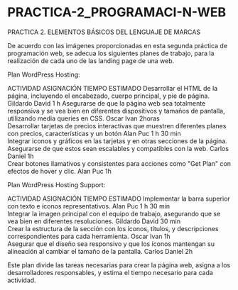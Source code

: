 # PRACTICA-2_PROGRAMACI-N-WEB
 PRACTICA 2. ELEMENTOS BÁSICOS DEL LENGUAJE DE MARCAS


De acuerdo con las imágenes proporcionadas en esta segunda práctica de programación web, se adecua los siguientes planes de trabajo, para la realización de cada uno de las landing page de una web. 

Plan WordPress Hosting:

ACTIVIDAD	ASIGNACIÓN	TIEMPO ESTIMADO	
Desarrollar el HTML de la página, incluyendo el encabezado, cuerpo principal, y pie de página.	Gildardo David	1 h	
Asegurarse de que la página web sea totalmente responsiva y se vea bien en diferentes dispositivos y tamaños de pantalla, utilizando media queries en CSS.	Oscar Ivan	2horas	
Desarrollar tarjetas de precios interactivas que muestren diferentes planes con precios, características y un botón	Alan Puc	1 h 30 min	
Integrar iconos y gráficos en las tarjetas y en otras secciones de la página. Asegurarse de que estos sean escalables y compatibles con la web.	Carlos Daniel	1h	
Crear botones llamativos y consistentes para acciones como "Get Plan" con efectos de hover y clic.	Alan Puc	1h	


Plan WordPress Hosting Support:

ACTIVIDAD	ASIGNACIÓN	TIEMPO ESTIMADO	
Implementar la barra superior con texto e íconos representativos.	Alan Puc	1 h 30 min	
Integrar la imagen principal con el equipo de trabajo, asegurando que se vea bien en diferentes resoluciones.	Gildardo David	30 min	
Crear la estructura de la sección con los íconos, títulos, y descripciones correspondientes para cada herramienta.	Oscar Ivan	1h	
Asegurar que el diseño sea responsivo y que los íconos mantengan su alineación al cambiar el tamaño de la pantalla.	Carlos Daniel	2h	

Este plan divide las tareas necesarias para crear la página web, asigna a los desarrolladores responsables, y estima el tiempo necesario para cada actividad.
